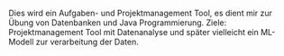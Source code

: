 Dies wird ein Aufgaben- und Projektmanagement Tool, es dient mir zur Übung von Datenbanken und Java Programmierung.
Ziele: Projektmanagement Tool mit Datenanalyse und später vielleicht ein ML-Modell zur verarbeitung der Daten.

